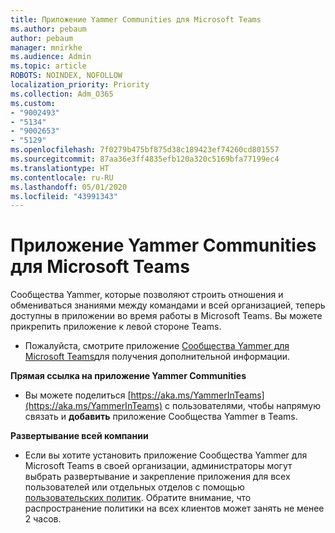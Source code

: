 ```yaml
---
title: Приложение Yammer Communities для Microsoft Teams
ms.author: pebaum
author: pebaum
manager: mnirkhe
ms.audience: Admin
ms.topic: article
ROBOTS: NOINDEX, NOFOLLOW
localization_priority: Priority
ms.collection: Adm_O365
ms.custom:
- "9002493"
- "5134"
- "9002653"
- "5129"
ms.openlocfilehash: 7f0279b475bf875d38c189423ef74260cd801557
ms.sourcegitcommit: 87aa36e3ff4835efb120a320c5169bfa77199ec4
ms.translationtype: HT
ms.contentlocale: ru-RU
ms.lasthandoff: 05/01/2020
ms.locfileid: "43991343"
---
```

# <a name="yammer-communities-app-for-microsoft-teams"></a>Приложение Yammer Communities для Microsoft Teams

Сообщества Yammer, которые позволяют строить отношения и обмениваться знаниями между командами и всей организацией, теперь доступны в приложении во время работы в Microsoft Teams. Вы можете прикрепить приложение к левой стороне Teams. 

- Пожалуйста, смотрите приложение [Сообщества Yammer для Microsoft Teams](https://go.microsoft.com/fwlink/?linkid=2127757&clcid=0x409)для получения дополнительной информации.

**Прямая ссылка на приложение Yammer Communities**

- Вы можете поделиться [https://aka.ms/YammerInTeams](https://aka.ms/YammerInTeams) с пользователями, чтобы напрямую связать и **добавить** приложение Сообщества Yammer в Teams.

**Развертывание всей компании**

- Если вы хотите установить приложение Сообщества Yammer для Microsoft Teams в своей организации, администраторы могут выбрать развертывание и закрепление приложения для всех пользователей или отдельных отделов с помощью [пользовательских политик](https://docs.microsoft.com/microsoftteams/manage-apps). Обратите внимание, что распространение политики на всех клиентов может занять не менее 2 часов.
